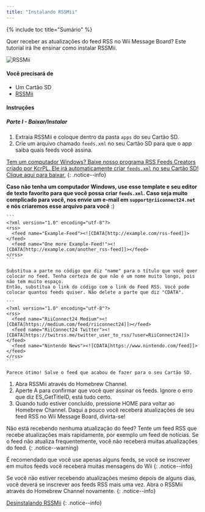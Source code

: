 ```yaml
---
title: "Instalando RSSMii"
---
```


{% include toc title="Sumário" %}

Quer receber as atualizações do feed RSS no Wii Message Board? Este tutorial irá lhe ensinar como instalar RSSMii.

![RSSMii](/images/rssmii.png)

#### Você precisará de

* Um Cartão SD
* [RSSMii](https://github.com/RiiConnect24/rssmii/releases)

#### Instruções

##### Parte I - Baixar/Instalar

1. Extraia RSSMii e coloque dentro da pasta `apps` do seu Cartão SD.
1. Crie um arquivo chamado `feeds.xml` no seu Cartão SD para que o app saiba quais feeds você assina.

[Tem um computador Windows? Baixe nosso programa RSS Feeds Creators criado por KcrPL. Ele irá automaticamente criar `feeds.xml` no seu Cartão SD! Clique aqui para baixar.](https://github.com/RiiConnect24/rssmii/releases)
{: .notice--info}

<b>Caso não tenha um computador Windows, use esse template e seu editor de texto favorito para que você possa criar `feeds.xml`. Caso seja muito complicado para você, nos envie um e-mail em `support@riiconnect24.net` e nós criaremos esse arquivo para você</b> :)

    ```
    <?xml version="1.0" encoding="utf-8"?>
    <rss>
      <feed name="Example-Feed"><![CDATA[http://example.com/rss-feed]]></feed>
      <feed name="One more Example-Feed!"><![CDATA[http://example.com/another_rss-feed]]></feed>
    </rss>
    ```

    Substitua a parte no código que diz "name" para o título que você quer colocar no feed. Tenha certeza de que não é um nome muito longo, pois não tem muito espaço.
    Então, substitua o link do código com o link do Feed RSS. Você pode colocar quantos feeds quiser. Não delete a parte que diz "CDATA".

    ```
    <?xml version="1.0" encoding="utf-8"?>
    <rss>
      <feed name="RiiConnect24 Medium"><![CDATA[https://medium.com/feed/riiconnect24]]></feed>
      <feed name="RiiConnect24 Twitter"><![CDATA[https://twitrss.me/twitter_user_to_rss/?user=RiiConnect24]]></feed>
      <feed name="Nintendo News"><![CDATA[https://www.nintendo.com/feed]]></feed>
    </rss>
    ```

    Parece ótimo! Salve o feed que acabou de fazer para o seu Cartão SD.
1. Abra RSSMii através do Homebrew Channel.
1. Aperte A para confirmar que você quer assinar os feeds. Ignore o erro que diz ES_GetTitleID, está tudo certo.
1. Quando tudo estiver concluído, pressione HOME para voltar ao Homebrew Channel. Daqui a pouco você receberá atualizações de seu feed RSS no Wii Message Board, divirta-se!

Não está recebendo nenhuma atualização do feed? Tente um feed RSS que recebe atualizações mais rapidamente, por exemplo um feed de notícias. Se o feed não atualiza frequentemente, você não receberá muitas atualizações do feed.
{: .notice--warning}

É recomendado que você use apenas alguns feeds, se você se inscrever em muitos feeds você receberá muitas mensagens do Wii
{: .notice--info}

Se você não estiver recebendo atualizações mesmo depois de alguns dias, você deverá se inscrever aos feeds RSS mais uma vez. Abra o RSSMii através do Homebrew Channel novamente.
{: .notice--info}

[Desinstalando RSSMii](rssmii-remove)
{: .notice--info}
